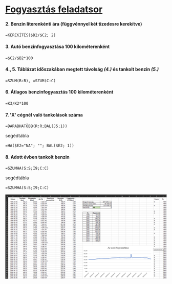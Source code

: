 # [Fogyasztás feladatsor](/3_erettsegi/2_tablazat/1_fogyasztas/feladatok.pdf)

#### 2. Benzin literenkénti ára (függvénnyel két tizedesre kerekítve)
```
=KEREKÍTÉS($D2/$C2; 2)
```

#### 3. Autó benzinfogyasztása 100 kilométerenként
```
=$C2/$B2*100
```

#### 4., 5. Táblázat időszakában megtett távolság *(4.)* és tankolt benzin *(5.)*
```
=SZUM(B:B), =SZUM(C:C)
```

#### 6. Átlagos benzinfogyasztás 100 kilométerenként
```
=K3/K2*100
```

#### 7. 'X' cégnél való tankolások száma
```
=DARABHATÖBB(R:R;BAL(J5;1))
```
segédtábla
```
=HA($E2="NA"; ""; BAL($E2; 1))
```

#### 8. Adott évben tankolt benzin
```
=SZUMHA(S:S;I9;C:C)
```
segédtábla
```
=SZUMHA(S:S;I9;C:C)
```
![](/_assets/3_2_1.png)
